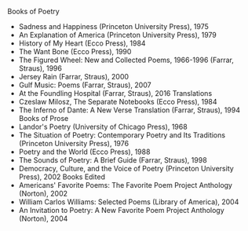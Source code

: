 Books of Poetry
- Sadness and Happiness (Princeton University Press), 1975
- An Explanation of America (Princeton University Press), 1979
- History of My Heart (Ecco Press), 1984
- The Want Bone (Ecco Press), 1990
- The Figured Wheel: New and Collected Poems, 1966-1996 (Farrar, Straus), 1996
- Jersey Rain (Farrar, Straus), 2000
- Gulf Music: Poems (Farrar, Straus), 2007
- At the Foundling Hospital (Farrar, Straus), 2016
Translations
- Czeslaw Milosz, The Separate Notebooks (Ecco Press), 1984
- The Inferno of Dante: A New Verse Translation (Farrar, Straus), 1994
Books of Prose
- Landor's Poetry (University of Chicago Press), 1968
- The Situation of Poetry: Contemporary Poetry and Its Traditions (Princeton University Press), 1976
- Poetry and the World (Ecco Press), 1988
- The Sounds of Poetry: A Brief Guide (Farrar, Straus), 1998
- Democracy, Culture, and the Voice of Poetry (Princeton University Press), 2002
Books Edited
- Americans' Favorite Poems: The Favorite Poem Project Anthology (Norton), 2002
- William Carlos Williams: Selected Poems (Library of America), 2004
- An Invitation to Poetry: A New Favorite Poem Project Anthology (Norton), 2004
